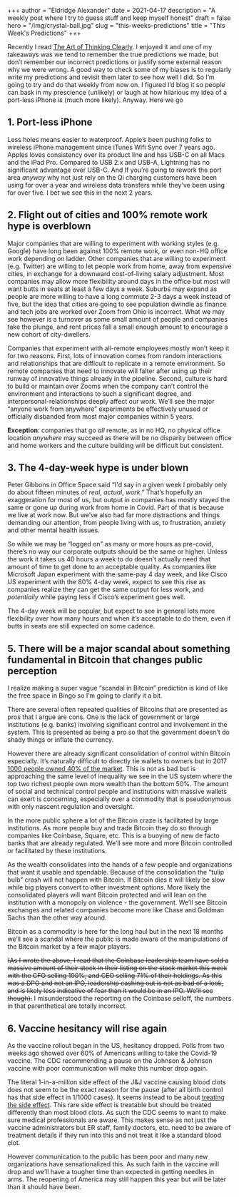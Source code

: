 +++
author = "Eldridge Alexander"
date = 2021-04-17
description = "A weekly post where I try to guess stuff and keep myself honest"
draft = false
hero = "/img/crystal-ball.jpg"
slug = "this-weeks-predictions"
title = "This Week's Predictions"
+++

Recently I read [The Art of Thinking Clearly](https://www.amazon.com/Art-Thinking-Clearly-Rolf-Dobelli/dp/0062219693). I enjoyed it and one of my takeaways was we tend to remember the true predictions we made, but don’t remember our incorrect predictions or justify some external reason why we were wrong. A good way to check some of my biases is to regularly write my predictions and revisit them later to see how well I did. So I’m going to try and do that weekly from now on. I figured I’d blog it so people can bask in my prescience (unlikely) or laugh at how hilarious my idea of a port-less iPhone is (much more likely). Anyway. Here we go

## 1. Port-less iPhone

Less holes means easier to waterproof. Apple’s been pushing folks to wireless iPhone management since iTunes Wifi Sync over 7 years ago. Apples loves consistency over its product line and has USB-C on all Macs and the iPad Pro. Compared to USB 2.x and USB-A, Lightning has no significant advantage over USB-C. And If you’re going to rework the port area _anyway_ why not just rely on the Qi charging customers have been using for over a year and wireless data transfers while they've been using for over five. I bet we see this in the next 2 years.

## 2. Flight out of cities and 100% remote work hype is overblown

Major companies that are willing to experiment with working styles (e.g. Google) have long been against 100% remote work, or even non-HQ office work depending on ladder. Other companies that are willing to experiment (e.g. Twitter) are willing to let people work from home, away from expensive cities, in exchange for a downward cost-of-living salary adjustment. Most companies may allow more flexibility around days in the office but most will want butts in seats at least a few days a week. Suburbs may expand as people are more willing to have a long commute 2-3 days a week instead of five, but the idea that cities are going to see population dwindle as finance and tech jobs are worked over Zoom from Ohio is incorrect. What we may see however is a turnover as some small amount of people and companies take the plunge, and rent prices fall a small enough amount to encourage a new cohort of city-dwellers.

Companies that experiment with all-remote employees mostly won’t keep it for two reasons. First, lots of innovation comes from random interactions and relationships that are difficult to replicate in a remote environment. So remote companies that need to innovate will falter after using up their runway of innovative things already in the pipeline. Second, culture is hard to build or maintain over Zooms when the company can’t control the environment and interactions to such a significant degree, and interpersonal-relationships deeply affect our work. We’ll see the major “anyone work from anywhere” experiments be effectively unused or officially disbanded from most major companies within 5 years.

**Exception**: companies that go _all_ remote, as in no HQ, no physical office location _anywhere_ may succeed as there will be no disparity between office and home workers and the culture building will be difficult but consistent.

## 3. The 4-day-week hype is under blown

Peter Gibbons in Office Space said “I'd say in a given week I probably only do about fifteen minutes of _real_, _actual_, _work_.” That’s hopefully an exaggeration for most of us, but output in companies has mostly stayed the same or gone up during work from home in Covid. Part of that is because we live at work now. But we’ve also had far more distractions and things demanding our attention, from people living with us, to frustration, anxiety and other mental health issues.

So while we may be “logged on” as many or more hours as pre-covid, there’s no way our corporate outputs should be the same or higher. Unless the work it takes us 40 hours a week to do doesn’t actually need that amount of time to get done to an acceptable quality. As companies like Microsoft Japan experiment with the same-pay 4 day week, and like Cisco US experiment with the 80% 4-day week, expect to see this rise as companies realize they can get the same output for less work, and _potentiaily_ while paying less if Cisco’s experiment goes well. 

The 4-day week will be popular, but expect to see in general lots more flexibility over how many hours and when it’s acceptable to do them, even if butts in seats are still expected on some cadence. 


## 5. There will be a major scandal about something fundamental in Bitcoin that changes public perception
 
I realize making a super vague “scandal in Bitcoin” prediction is kind of like the free space in Bingo so I’m going to clarify it a bit. 

There are several often repeated qualities of Bitcoins that are presented as pros that I argue are cons. One is the lack of government or large institutions (e.g. banks) involving significant control and involvement in the system. This is presented as being a pro so that the government doesn’t do shady things or inflate the currency.

However there are already significant consolidation of control within Bitcoin especially. It’s naturally difficult to directly tie wallets to owners but in 2017 [1000 people owned 40% of the market](https://www.bloomberg.com/news/articles/2017-12-08/the-bitcoin-whales-1-000-people-who-own-40-percent-of-the-market). This is not as bad but is approaching the same level of inequality we see in the US system where the top two richest people own more wealth than the bottom 50%. The amount of social and technical control people and institutions with massive wallets can exert is concerning, especially over a commodity that is pseudonymous with only nascent regulation and oversight. 

In the more public sphere a lot of the Bitcoin craze is facilitated by large institutions. As more people buy and trade Bitcoin they do so through companies like Coinbase, Square, etc. This is a buoying of new de facto banks that are already regulated. We’ll see more and more Bitcoin controlled or facilitated by these institutions.

As the wealth consolidates into the hands of a few people and organizations that want it usable and spendable. Because of the consolidation the “tulip bulb” crash will not happen with Bitcoin. If Bitcoin dies it will likely be slow while big players convert to other investment options. More likely the consolidated players will want Bitcoin protected and will lean on the institution with a monopoly on violence - the government. We’ll see Bitcoin exchanges and related companies become more like Chase and Goldman Sachs than the other way around. 

Bitcoin as a commodity is here for the long haul but in the next 18 months we’ll see a scandal where the public is made aware of the manipulations of the Bitcoin market by a few major players. 

~~(As I wrote the above, I read that the Coinbase leadership team have sold a massive amount of their stock in their listing on the stock market this week with the CFO selling 100%, and CEO selling 71% of their holdings. As this was a DPO and not an IPO, leadership cashing out is not as bad of a look, and is likely less indicative of fear than it would be in an IPO. We’ll see though).~~ I misunderstood the reporting on the Coinbase selloff, the numbers in that parenthetical are totally incorrect.

## 6. Vaccine hesitancy will rise again

As the vaccine rollout began in the US, hesitancy dropped. Polls from two weeks ago showed over 60% of Americans willing to take the Covid-19 vaccine. The CDC recommending a pause on the Johnson & Johnson vaccine with poor communication will make this number drop again. 

The literal 1-in-a-million side effect of the J&J vaccine causing blood clots does not seem to be the exact reason for the pause (after all birth control has that side effect in 1/1000 cases). It seems instead to be about [treating the side effect](https://arstechnica.com/science/2021/04/us-cdc-fda-call-for-pause-in-use-of-jj-vaccine-due-to-rare-blood-clots/). This rare side effect is treatable but should be treated differently than most blood clots. As such the CDC seems to want to make sure medical professionals are aware. This makes sense as not just the vaccine administrators but ER staff, family doctors, etc. need to be aware of treatment details if they run into this and not treat it like a standard blood clot. 

However communication to the public has been poor and many new organizations have sensationalized this. As such faith in the vaccine will drop and we’ll have a tougher time than expected in getting needles in arms. The reopening of America may still happen this year but will be later than it should have been. 
